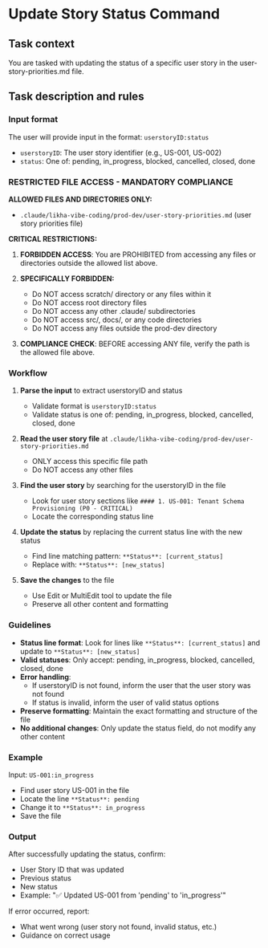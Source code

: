# Update Story Status Command

## Task context

You are tasked with updating the status of a specific user story in the user-story-priorities.md file.

## Task description and rules

### Input format

The user will provide input in the format: `userstoryID:status`
- `userstoryID`: The user story identifier (e.g., US-001, US-002)
- `status`: One of: pending, in_progress, blocked, cancelled, closed, done

### RESTRICTED FILE ACCESS - MANDATORY COMPLIANCE

**ALLOWED FILES AND DIRECTORIES ONLY:**

- `.claude/likha-vibe-coding/prod-dev/user-story-priorities.md` (user story priorities file)

**CRITICAL RESTRICTIONS:**

1. **FORBIDDEN ACCESS**: You are PROHIBITED from accessing any files or directories outside the allowed list above.

2. **SPECIFICALLY FORBIDDEN:**
   - Do NOT access scratch/ directory or any files within it
   - Do NOT access root directory files
   - Do NOT access any other .claude/ subdirectories
   - Do NOT access src/, docs/, or any code directories
   - Do NOT access any files outside the prod-dev directory

3. **COMPLIANCE CHECK**: BEFORE accessing ANY file, verify the path is the allowed file above.

### Workflow

1. **Parse the input** to extract userstoryID and status
   - Validate format is `userstoryID:status`
   - Validate status is one of: pending, in_progress, blocked, cancelled, closed, done

2. **Read the user story file** at `.claude/likha-vibe-coding/prod-dev/user-story-priorities.md`
   - ONLY access this specific file path
   - Do NOT access any other files

3. **Find the user story** by searching for the userstoryID in the file
   - Look for user story sections like `#### 1. US-001: Tenant Schema Provisioning (P0 - CRITICAL)`
   - Locate the corresponding status line

4. **Update the status** by replacing the current status line with the new status
   - Find line matching pattern: `**Status**: [current_status]`
   - Replace with: `**Status**: [new_status]`

5. **Save the changes** to the file
   - Use Edit or MultiEdit tool to update the file
   - Preserve all other content and formatting

### Guidelines

- **Status line format**: Look for lines like `**Status**: [current_status]` and update to `**Status**: [new_status]`
- **Valid statuses**: Only accept: pending, in_progress, blocked, cancelled, closed, done
- **Error handling**: 
  - If userstoryID is not found, inform the user that the user story was not found
  - If status is invalid, inform the user of valid status options
- **Preserve formatting**: Maintain the exact formatting and structure of the file
- **No additional changes**: Only update the status field, do not modify any other content

### Example

Input: `US-001:in_progress`
- Find user story US-001 in the file
- Locate the line `**Status**: pending`
- Change it to `**Status**: in_progress`
- Save the file

### Output

After successfully updating the status, confirm:
- User Story ID that was updated
- Previous status
- New status
- Example: "✅ Updated US-001 from 'pending' to 'in_progress'"

If error occurred, report:
- What went wrong (user story not found, invalid status, etc.)
- Guidance on correct usage